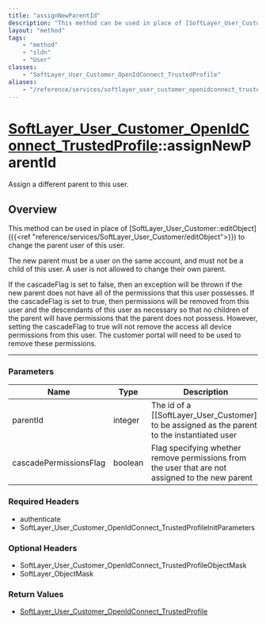 ```yaml
---
title: "assignNewParentId"
description: "This method can be used in place of [SoftLayer_User_Customer::editObject]({{<ref 'reference/services/SoftLayer_User_Cust... "
layout: "method"
tags:
    - "method"
    - "sldn"
    - "User"
classes:
    - "SoftLayer_User_Customer_OpenIdConnect_TrustedProfile"
aliases:
    - "/reference/services/softlayer_user_customer_openidconnect_trustedprofile/assignNewParentId"
---
```

# [SoftLayer_User_Customer_OpenIdConnect_TrustedProfile](/reference/services/SoftLayer_User_Customer_OpenIdConnect_TrustedProfile)::assignNewParentId

Assign a different parent to this user. 


## Overview 
This method can be used in place of [SoftLayer_User_Customer::editObject]({{<ref "reference/services/SoftLayer_User_Customer/editObject">}}) to change the parent user of this user. 

The new parent must be a user on the same account, and must not be a child of this user.  A user is not allowed to change their own parent. 

If the cascadeFlag is set to false, then an exception will be thrown if the new parent does not have all of the permissions that this user possesses.  If the cascadeFlag is set to true, then permissions will be removed from this user and the descendants of this user as necessary so that no children of the parent will have permissions that the parent does not possess. However, setting the cascadeFlag to true will not remove the access all device permissions from this user. The customer portal will need to be used to remove these permissions. 

-----

### Parameters 
|Name | Type | Description |
| --- | --- | --- |
|parentId| integer| The id of a [[SoftLayer_User_Customer]] to be assigned as the parent to the instantiated user|
|cascadePermissionsFlag| boolean| Flag specifying whether remove permissions from the user that are not assigned to the new parent|


### Required Headers
* authenticate
* SoftLayer_User_Customer_OpenIdConnect_TrustedProfileInitParameters


### Optional Headers
* SoftLayer_User_Customer_OpenIdConnect_TrustedProfileObjectMask
* SoftLayer_ObjectMask

### Return Values
* <a href='/reference/datatypes/SoftLayer_User_Customer_OpenIdConnect_TrustedProfile'>SoftLayer_User_Customer_OpenIdConnect_TrustedProfile </a>




